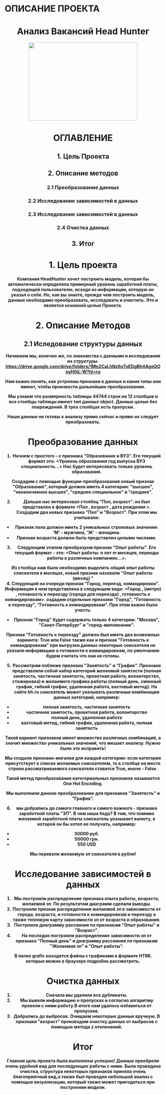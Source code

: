 # ОПИСАНИЕ ПРОЕКТА

# <center> <strong> Анализ Вакансий Head Hunter<strong/>

<center> <image src= https://lindeal.com/images/2022/11/28/top-15-sajtov-dlya-poiska-raboty-v-rossii-headhunter.png width=350 height=250> 

# ОГЛАВЛЕНИЕ 
## 1. Цель Проекта
## 2. Описание методов
### 2.1 Преобразование данных
### 2.2 Исследование зависимостей в данных
### 2.3 Исследование зависимостей в данных
### 2.4 Очистка данных
## 3. Итог




# 1. Цель проекта

Компания HeadHunter хочет построить модель, которая бы автоматически определяла примерный уровень заработной платы, подходящей пользователю, исходя из информации, которую он указал о себе. Но, как вы знаете, прежде чем построить модель, данные необходимо преобразовать, исследовать и очистить. Это и является основной целью Проекта. 

# 2. Описание Методов  
## 2.1 Иследование структуры данных 
Начинаем мы, конечно же, со знакомства с данными и исследования их структуры.
 https://drive.google.com/drive/folders/1Mn2CaLhNz6oTsEDgBh4AgeQOnyH0jL-W?hl=ru
 
 Нам важно понять, как устроены признаки в данных и какие типы они имеют, чтобы произвести дальнейшие преобразования.


Мы узнаем что размерность таблицы 44744 строк на 12 столбцов и все столбцы таблицы имеют тип данных object. Данные целые без повреждений. В трех столбцах есть пропуски. 


Наши данные не готовы к анализу прямо сейчас и прямо их следует преобразовать.

# Преобразование данных 
1. Начнем с простого - с признака **"Образование и ВУЗ"**. Его текущий формат это: **<Уровень образования год выпуска ВУЗ специальность...>** Нас будет интересовать только уровень образования.

Создадим с помощью функции-преобразования новый признак **"Образование"**, который должен иметь 4 категории: "высшее", "неоконченное высшее", "среднее специальное" и "среднее".

2. Дальше нас интересовал столбец **"Пол, возраст"**. он был представлен в формате **<Пол , возраст , дата рождения >**.
Создадим два новых признака **"Пол"** и **"Возраст"**. При этом мы учитывали:
* Признак пола должен иметь 2 уникальных строковых значения: 'М' - мужчина, 'Ж' - женщина. 
* Признак возраста должен быть представлен целыми числами.

3. Следующим этапом преобразуем признак **"Опыт работы"**. Его текущий формат - это: **<Опыт работы: n лет m месяцев, периоды работы в различных компаниях…>**. 

Из столбца нам было необходимо выделить общий опыт работы соискателя в месяцах, новый признак назовали "Опыт работы (месяц)
"  
4. Следующий на очереди признак "Город, переезд, командировки". Информация в нем представлена в следующем виде: **<Город , (метро) , готовность к переезду (города для переезда) , готовность к командировкам>**. оздадим отдельные признаки **"Город"**, **"Готовность к переезду"**, **"Готовность к командировкам"**. При этом важно было учесть:

* Признак **"Город"** будет содержать только 4 категории: "Москва", "Санкт-Петербург" и "город-миллионник".

Признак **"Готовность к переезду"** должен был иметь два возможных варианта: True или False также как и признак **"Готовность к командировкам"** при выгрузки данных некоторые соискатели не указали информацию о готовности к командировкам, по умолчанию будем считать что они не готовы.

5. Рассмотрим поближе признаки **"Занятость"** и **"График"**. Признаки представляли собой набор категорий желаемой занятости (полная занятость, частичная занятость, проектная работа, волонтерство, стажировка) и желаемого графика работы (полный день, сменный график, гибкий график, удаленная работа, вахтовый метод).
На сайте hh.ru соискатель может указывать различные комбинации данных категорий, например:
* полная занятость, частичная занятость
* частичная занятость, проектная работа, волонтерство
* полный день, удаленная работа
* вахтовый метод, гибкий график, удаленная работа, полная занятость

Такой вариант признаков имеет множество различных комбинаций, а значит множество уникальных значений, что мешает анализу. Нужно было это исправить!

Мы создали признаки-мигалки для каждой категории: если категория присутствует в списке желаемых соискателем, то в столбце на месте строки рассматриваемого соискателя ставится True, иначе - False.

Такой метод преобразования категориальных признаков называется One Hot Encoding.

Мы выполнили данное преобразование для признаков "Занятость" и "График".

6. мы добрались до самого главного и самого важного - признака заработной платы **"ЗП"**. 
В чем наша беда? В том, что помимо желаемой заработной платы соискатель указывает валюту, в которой он бы хотел ее получать, например:
* 30000 руб.
* 50000 грн.
* 550 USD 

Мы перевели желаемую зп соискателя в рубли! 

# Исследование зависимостей в данных 
1. Мы построили распределение признака опыта работы, возраста, желаемой зп. По результатам диаграмм сделали выводы. 
2. Построили признак распределения желаемой зп в зависимости от города, возраста, и готовности к командировкам и переезду а также тепловую карту зависимости зп от возраста и образования.
3. Построили диаграмму рассеиния по признакам "Опыт работы" и "Возраст".
4. На последок построили распределение зависимости зп от признака "Полный день" и диаграмму рассеиния по признакам "Желаемая зп" и "Опыт работы".

В папке grafic находятся файлы с графиками в формате HTML которые можно в браузере подробно рассмотреть.

# Очистка данных 
1. Сначала мы удалили все дубликаты. 
2. Мы вывели информацию о пропусках и согласно алгаритму провели с ними работу.В итоге нам удалось избавиться от пропусков. 
3. Добрались до выбросов. Очищаем некоторые данные вручную. В признаки "возраст" производим очистку данных от выбросов с помощью метода z отклонений.

# Итог 
Главная цель проекта была выполнена успешно! Данные преобрели очень удобной вид для последующих работы с ними. Была проведена очистка, структура некоторых признаков приняла очень благоприятный вид,а также был проведен небольшой анализ с помощью визуализации, который также может пригодиться при построении модели. 








